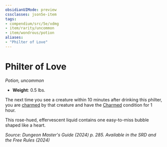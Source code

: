 ```yaml
---
obsidianUIMode: preview
cssclasses: json5e-item
tags:
- compendium/src/5e/xdmg
- item/rarity/uncommon
- item/wondrous/potion
aliases: 
- "Philter of Love"
---
```

# Philter of Love
*Potion, uncommon*  


- **Weight**: 0.5 lbs.

The next time you see a creature within 10 minutes after drinking this philter, you are [charmed](conditions.md#Charmed) by that creature and have the [Charmed](conditions.md#Charmed) condition for 1 hour.

This rose-hued, effervescent liquid contains one easy-to-miss bubble shaped like a heart.

*Source: Dungeon Master's Guide (2024) p. 285. Available in the <span title='Systems Reference Document (5.2)'>SRD</span> and the Free Rules (2024)*